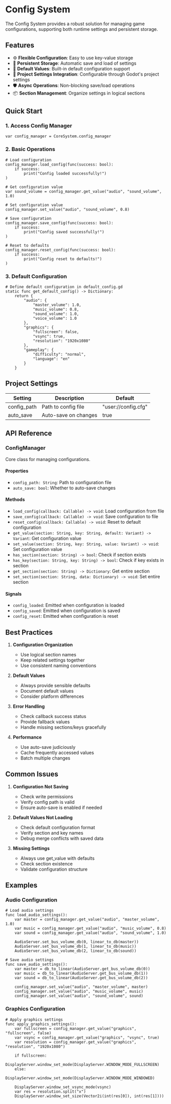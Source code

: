 # Config System

The Config System provides a robust solution for managing game configurations, supporting both runtime settings and persistent storage.

## Features

- ⚙️ **Flexible Configuration**: Easy to use key-value storage
- 💾 **Persistent Storage**: Automatic save and load of settings
- 🔄 **Default Values**: Built-in default configuration support
- 🔌 **Project Settings Integration**: Configurable through Godot's project settings
- 🛡️ **Async Operations**: Non-blocking save/load operations
- 📦 **Section Management**: Organize settings in logical sections

## Quick Start

### 1. Access Config Manager

```gdscript
var config_manager = CoreSystem.config_manager
```

### 2. Basic Operations

```gdscript
# Load configuration
config_manager.load_config(func(success: bool):
    if success:
        print("Config loaded successfully!")
)

# Get configuration value
var sound_volume = config_manager.get_value("audio", "sound_volume", 1.0)

# Set configuration value
config_manager.set_value("audio", "sound_volume", 0.8)

# Save configuration
config_manager.save_config(func(success: bool):
    if success:
        print("Config saved successfully!")
)

# Reset to defaults
config_manager.reset_config(func(success: bool):
    if success:
        print("Config reset to defaults!")
)
```

### 3. Default Configuration

```gdscript
# Define default configuration in default_config.gd
static func get_default_config() -> Dictionary:
    return {
        "audio": {
            "master_volume": 1.0,
            "music_volume": 0.8,
            "sound_volume": 1.0,
            "voice_volume": 1.0
        },
        "graphics": {
            "fullscreen": false,
            "vsync": true,
            "resolution": "1920x1080"
        },
        "gameplay": {
            "difficulty": "normal",
            "language": "en"
        }
    }
```

## Project Settings

| Setting     | Description          | Default             |
| ----------- | -------------------- | ------------------- |
| config_path | Path to config file  | "user://config.cfg" |
| auto_save   | Auto-save on changes | true                |

## API Reference

### ConfigManager

Core class for managing configurations.

#### Properties

- `config_path: String`: Path to configuration file
- `auto_save: bool`: Whether to auto-save changes

#### Methods

- `load_config(callback: Callable) -> void`: Load configuration from file
- `save_config(callback: Callable) -> void`: Save configuration to file
- `reset_config(callback: Callable) -> void`: Reset to default configuration
- `get_value(section: String, key: String, default: Variant) -> Variant`: Get configuration value
- `set_value(section: String, key: String, value: Variant) -> void`: Set configuration value
- `has_section(section: String) -> bool`: Check if section exists
- `has_key(section: String, key: String) -> bool`: Check if key exists in section
- `get_section(section: String) -> Dictionary`: Get entire section
- `set_section(section: String, data: Dictionary) -> void`: Set entire section

#### Signals

- `config_loaded`: Emitted when configuration is loaded
- `config_saved`: Emitted when configuration is saved
- `config_reset`: Emitted when configuration is reset

## Best Practices

1. **Configuration Organization**

   - Use logical section names
   - Keep related settings together
   - Use consistent naming conventions

2. **Default Values**

   - Always provide sensible defaults
   - Document default values
   - Consider platform differences

3. **Error Handling**

   - Check callback success status
   - Provide fallback values
   - Handle missing sections/keys gracefully

4. **Performance**
   - Use auto-save judiciously
   - Cache frequently accessed values
   - Batch multiple changes

## Common Issues

1. **Configuration Not Saving**

   - Check write permissions
   - Verify config path is valid
   - Ensure auto-save is enabled if needed

2. **Default Values Not Loading**

   - Check default configuration format
   - Verify section and key names
   - Debug merge conflicts with saved data

3. **Missing Settings**
   - Always use get_value with defaults
   - Check section existence
   - Validate configuration structure

## Examples

### Audio Configuration

```gdscript
# Load audio settings
func load_audio_settings():
    var master = config_manager.get_value("audio", "master_volume", 1.0)
    var music = config_manager.get_value("audio", "music_volume", 0.8)
    var sound = config_manager.get_value("audio", "sound_volume", 1.0)

    AudioServer.set_bus_volume_db(0, linear_to_db(master))
    AudioServer.set_bus_volume_db(1, linear_to_db(music))
    AudioServer.set_bus_volume_db(2, linear_to_db(sound))

# Save audio settings
func save_audio_settings():
    var master = db_to_linear(AudioServer.get_bus_volume_db(0))
    var music = db_to_linear(AudioServer.get_bus_volume_db(1))
    var sound = db_to_linear(AudioServer.get_bus_volume_db(2))

    config_manager.set_value("audio", "master_volume", master)
    config_manager.set_value("audio", "music_volume", music)
    config_manager.set_value("audio", "sound_volume", sound)
```

### Graphics Configuration

```gdscript
# Apply graphics settings
func apply_graphics_settings():
    var fullscreen = config_manager.get_value("graphics", "fullscreen", false)
    var vsync = config_manager.get_value("graphics", "vsync", true)
    var resolution = config_manager.get_value("graphics", "resolution", "1920x1080")

    if fullscreen:
        DisplayServer.window_set_mode(DisplayServer.WINDOW_MODE_FULLSCREEN)
    else:
        DisplayServer.window_set_mode(DisplayServer.WINDOW_MODE_WINDOWED)

    DisplayServer.window_set_vsync_mode(vsync)
    var res = resolution.split("x")
    DisplayServer.window_set_size(Vector2i(int(res[0]), int(res[1])))
```

